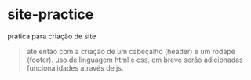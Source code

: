 # site-practice
 pratica para criação de site
 > até então com a criação de um cabeçalho (header) e um rodapé (footer).
 > uso de linguagem html e css.
 > em breve serão adicionadas funcionalidades através de js.
